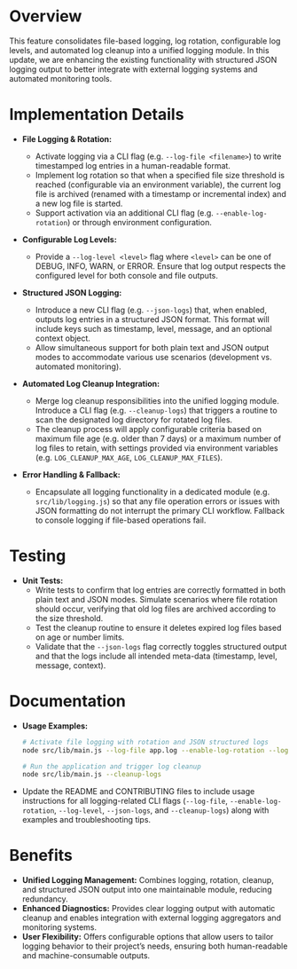 # Overview
This feature consolidates file-based logging, log rotation, configurable log levels, and automated log cleanup into a unified logging module. In this update, we are enhancing the existing functionality with structured JSON logging output to better integrate with external logging systems and automated monitoring tools.

# Implementation Details
- **File Logging & Rotation:**
  - Activate logging via a CLI flag (e.g. `--log-file <filename>`) to write timestamped log entries in a human-readable format.
  - Implement log rotation so that when a specified file size threshold is reached (configurable via an environment variable), the current log file is archived (renamed with a timestamp or incremental index) and a new log file is started.
  - Support activation via an additional CLI flag (e.g. `--enable-log-rotation`) or through environment configuration.

- **Configurable Log Levels:**
  - Provide a `--log-level <level>` flag where `<level>` can be one of DEBUG, INFO, WARN, or ERROR. Ensure that log output respects the configured level for both console and file outputs.

- **Structured JSON Logging:**
  - Introduce a new CLI flag (e.g. `--json-logs`) that, when enabled, outputs log entries in a structured JSON format. This format will include keys such as timestamp, level, message, and an optional context object.
  - Allow simultaneous support for both plain text and JSON output modes to accommodate various use scenarios (development vs. automated monitoring).

- **Automated Log Cleanup Integration:**
  - Merge log cleanup responsibilities into the unified logging module. Introduce a CLI flag (e.g. `--cleanup-logs`) that triggers a routine to scan the designated log directory for rotated log files.
  - The cleanup process will apply configurable criteria based on maximum file age (e.g. older than 7 days) or a maximum number of log files to retain, with settings provided via environment variables (e.g. `LOG_CLEANUP_MAX_AGE`, `LOG_CLEANUP_MAX_FILES`).

- **Error Handling & Fallback:**
  - Encapsulate all logging functionality in a dedicated module (e.g. `src/lib/logging.js`) so that any file operation errors or issues with JSON formatting do not interrupt the primary CLI workflow. Fallback to console logging if file-based operations fail.

# Testing
- **Unit Tests:**
  - Write tests to confirm that log entries are correctly formatted in both plain text and JSON modes. Simulate scenarios where file rotation should occur, verifying that old log files are archived according to the size threshold.
  - Test the cleanup routine to ensure it deletes expired log files based on age or number limits.
  - Validate that the `--json-logs` flag correctly toggles structured output and that the logs include all intended meta-data (timestamp, level, message, context).

# Documentation
- **Usage Examples:**
  ```bash
  # Activate file logging with rotation and JSON structured logs
  node src/lib/main.js --log-file app.log --enable-log-rotation --log-level INFO --json-logs

  # Run the application and trigger log cleanup
  node src/lib/main.js --cleanup-logs
  ```
- Update the README and CONTRIBUTING files to include usage instructions for all logging-related CLI flags (`--log-file`, `--enable-log-rotation`, `--log-level`, `--json-logs`, and `--cleanup-logs`) along with examples and troubleshooting tips.

# Benefits
- **Unified Logging Management:** Combines logging, rotation, cleanup, and structured JSON output into one maintainable module, reducing redundancy.
- **Enhanced Diagnostics:** Provides clear logging output with automatic cleanup and enables integration with external logging aggregators and monitoring systems.
- **User Flexibility:** Offers configurable options that allow users to tailor logging behavior to their project’s needs, ensuring both human-readable and machine-consumable outputs.
